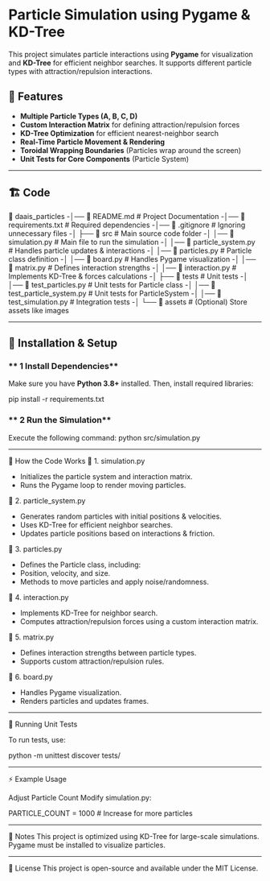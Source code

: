 # Particle Simulation using Pygame & KD-Tree
 
This project simulates particle interactions using **Pygame** for visualization and **KD-Tree** for efficient neighbor searches. It supports different particle types with attraction/repulsion interactions.

## 🌟 Features
- **Multiple Particle Types (A, B, C, D)**
- **Custom Interaction Matrix** for defining attraction/repulsion forces
- **KD-Tree Optimization** for efficient nearest-neighbor search
- **Real-Time Particle Movement & Rendering**
- **Toroidal Wrapping Boundaries** (Particles wrap around the screen)
- **Unit Tests for Core Components** (Particle System)

---

## 🏗️ Code 

📂 daais_particles 
-│── 📜 README.md # Project Documentation 
-│── 📜 requirements.txt # Required dependencies 
-│── 📜 .gitignore # Ignoring unnecessary files 
-│ ├── 📂 src # Main source code folder 
-│ │── 📜 simulation.py # Main file to run the simulation 
-│ │── 📜 particle_system.py # Handles particle updates & interactions 
-│ │── 📜 particles.py # Particle class definition 
-│ │── 📜 board.py # Handles Pygame visualization 
-│ │── 📜 matrix.py # Defines interaction strengths 
-│ │── 📜 interaction.py # Implements KD-Tree & forces calculations 
-│ ├── 📂 tests # Unit tests 
-│ │── 📜 test_particles.py # Unit tests for Particle class 
-│ │── 📜 test_particle_system.py # Unit tests for ParticleSystem 
-│ │── 📜 test_simulation.py # Integration tests 
-│ └── 📂 assets # (Optional) Store assets like images


---

## 🚀 Installation & Setup
### ** 1 Install Dependencies**
Make sure you have **Python 3.8+** installed. Then, install required libraries:

pip install -r requirements.txt

### ** 2 Run the Simulation**
Execute the following command:
python src/simulation.py

---

🔧 How the Code Works
🔹 1. simulation.py
- Initializes the particle system and interaction matrix.
- Runs the Pygame loop to render moving particles.

🔹 2. particle_system.py
- Generates random particles with initial positions & velocities.
- Uses KD-Tree for efficient neighbor searches.
- Updates particle positions based on interactions & friction.

🔹 3. particles.py
- Defines the Particle class, including:
- Position, velocity, and size.
- Methods to move particles and apply noise/randomness.

🔹 4. interaction.py
- Implements KD-Tree for neighbor search.
- Computes attraction/repulsion forces using a custom interaction matrix.

🔹 5. matrix.py
- Defines interaction strengths between particle types.
- Supports custom attraction/repulsion rules.

🔹 6. board.py
- Handles Pygame visualization.
- Renders particles and updates frames.

---

🧪 Running Unit Tests

To run tests, use:

python -m unittest discover tests/

---

⚡ Example Usage

Adjust Particle Count
Modify simulation.py:

PARTICLE_COUNT = 1000  # Increase for more particles

---

📌 Notes
This project is optimized using KD-Tree for large-scale simulations.
Pygame must be installed to visualize particles.

---

📜 License
This project is open-source and available under the MIT License.

